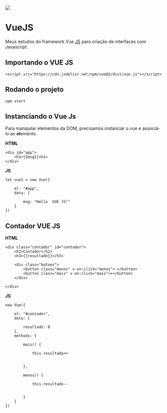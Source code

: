 ![](https://miro.medium.com/max/2430/1*ACR0gj0wbx91V_xgURifWg.png)


# VueJS

Meus estudos do framework Vue [JS](https://br.vuejs.org/) para criação de interfaces com Javascript.


## Importando o VUE JS

    <script src="https://cdn.jsdelivr.net/npm/vue@2/dist/vue.js"></script>




## Rodando o projeto


    npm start




## Instanciando o Vue Js

Para manipular elementos da DOM, precisamos instanciar o vue e associá-lo ao **el**emento.



**HTML**

    <div id="app">
        <h1>{{msg}}<h1>
    </div>

**JS**

    let vue1 = new Vue({

        el: "#app",
        data: {

            msg: "Hello  VUE JS!"
        }
    })


## Contador VUE JS

**HTML**

    <div class="contador" id="contador">
        <h2>Contador</h2>
        <h3>{{resultado}}</h3>

        <div class="botoes">
            <button class="menos" v-on:click="menos">-</button>
            <button class="mais" v-on:click="mais">+</button>
        </div>

    </div>


**JS**



    new Vue({

        el: "#contador",
        data: {

            resultado: 0
        },
        methods: {

            mais() {

                this.resultado++


            },

            menos() {

                this.resultado--


            }
        }
    })



    
